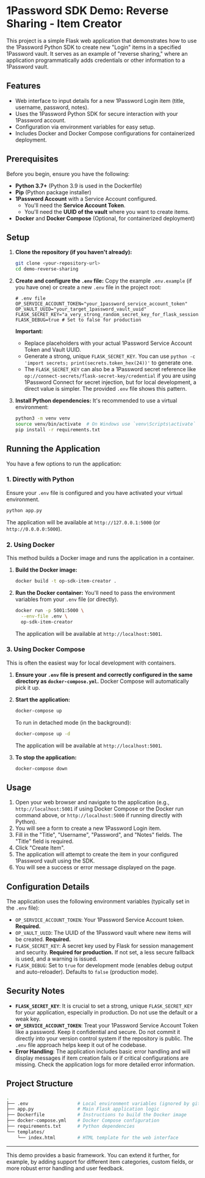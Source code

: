 # 1Password SDK Demo: Reverse Sharing - Item Creator

This project is a simple Flask web application that demonstrates how to use the 1Password Python SDK to create new "Login" items in a specified 1Password vault. It serves as an example of "reverse sharing," where an application programmatically adds credentials or other information to a 1Password vault.

## Features

- Web interface to input details for a new 1Password Login item (title, username, password, notes).
- Uses the 1Password Python SDK for secure interaction with your 1Password account.
- Configuration via environment variables for easy setup.
- Includes Docker and Docker Compose configurations for containerized deployment.

## Prerequisites

Before you begin, ensure you have the following:

- **Python 3.7+** (Python 3.9 is used in the Dockerfile)
- **Pip** (Python package installer)
- **1Password Account** with a Service Account configured.
  - You'll need the **Service Account Token**.
  - You'll need the **UUID of the vault** where you want to create items.
- **Docker** and **Docker Compose** (Optional, for containerized deployment)

## Setup

1. **Clone the repository (if you haven't already):**

   ```bash
   git clone <your-repository-url>
   cd demo-reverse-sharing
   ```

2. **Create and configure the `.env` file:**
   Copy the example `.env.example` (if you have one) or create a new `.env` file in the project root:

   ```dotenv
   # .env file
   OP_SERVICE_ACCOUNT_TOKEN="your_1password_service_account_token"
   OP_VAULT_UUID="your_target_1password_vault_uuid"
   FLASK_SECRET_KEY="a_very_strong_random_secret_key_for_flask_sessions"
   FLASK_DEBUG=true # Set to false for production
   ```

   **Important:**

   - Replace placeholders with your actual 1Password Service Account Token and Vault UUID.
   - Generate a strong, unique `FLASK_SECRET_KEY`. You can use `python -c 'import secrets; print(secrets.token_hex(24))'` to generate one.
   - The `FLASK_SECRET_KEY` can also be a 1Password secret reference like `op://connect-secrets/flask-secret-key/credential` if you are using 1Password Connect for secret injection, but for local development, a direct value is simpler. The provided `.env` file shows this pattern.

3. **Install Python dependencies:**
   It's recommended to use a virtual environment:

   ```bash
   python3 -m venv venv
   source venv/bin/activate  # On Windows use `venv\Scripts\activate`
   pip install -r requirements.txt
   ```

## Running the Application

You have a few options to run the application:

### 1. Directly with Python

Ensure your `.env` file is configured and you have activated your virtual environment.

```bash
python app.py
```

The application will be available at `http://127.0.0.1:5000` (or `http://0.0.0.0:5000`).

### 2. Using Docker

This method builds a Docker image and runs the application in a container.

1. **Build the Docker image:**

   ```bash
   docker build -t op-sdk-item-creator .
   ```

2. **Run the Docker container:**
   You'll need to pass the environment variables from your `.env` file (or directly).

   ```bash
   docker run -p 5001:5000 \
     --env-file .env \
     op-sdk-item-creator
   ```

   The application will be available at `http://localhost:5001`.

### 3. Using Docker Compose

This is often the easiest way for local development with containers.

1. **Ensure your `.env` file is present and correctly configured in the same directory as `docker-compose.yml`.** Docker Compose will automatically pick it up.

2. **Start the application:**

   ```bash
   docker-compose up
   ```

   To run in detached mode (in the background):

   ```bash
   docker-compose up -d
   ```

   The application will be available at `http://localhost:5001`.

3. **To stop the application:**

   ```bash
   docker-compose down
   ```

## Usage

1. Open your web browser and navigate to the application (e.g., `http://localhost:5001` if using Docker Compose or the Docker run command above, or `http://localhost:5000` if running directly with Python).
2. You will see a form to create a new 1Password Login item.
3. Fill in the "Title", "Username", "Password", and "Notes" fields. The "Title" field is required.
4. Click "Create Item".
5. The application will attempt to create the item in your configured 1Password vault using the SDK.
6. You will see a success or error message displayed on the page.

## Configuration Details

The application uses the following environment variables (typically set in the `.env` file):

- `OP_SERVICE_ACCOUNT_TOKEN`: Your 1Password Service Account token. **Required.**
- `OP_VAULT_UUID`: The UUID of the 1Password vault where new items will be created. **Required.**
- `FLASK_SECRET_KEY`: A secret key used by Flask for session management and security. **Required for production.** If not set, a less secure fallback is used, and a warning is issued.
- `FLASK_DEBUG`: Set to `true` for development mode (enables debug output and auto-reloader). Defaults to `false` (production mode).

## Security Notes

- **`FLASK_SECRET_KEY`**: It is crucial to set a strong, unique `FLASK_SECRET_KEY` for your application, especially in production. Do not use the default or a weak key.
- **`OP_SERVICE_ACCOUNT_TOKEN`**: Treat your 1Password Service Account Token like a password. Keep it confidential and secure. Do not commit it directly into your version control system if the repository is public. The `.env` file approach helps keep it out of he codebase.
- **Error Handling**: The application includes basic error handling and will display messages if item creation fails or if critical configurations are missing. Check the application logs for more detailed error information.

## Project Structure

```bash
.
├── .env                  # Local environment variables (ignored by git)
├── app.py                # Main Flask application logic
├── Dockerfile            # Instructions to build the Docker image
├── docker-compose.yml    # Docker Compose configuration
├── requirements.txt      # Python dependencies
└── templates/
    └── index.html        # HTML template for the web interface
```

---

This demo provides a basic framework. You can extend it further, for example, by adding support for different item categories, custom fields, or more robust error handling and user feedback.
